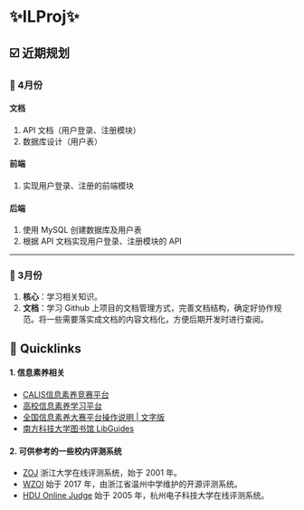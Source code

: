 # ✨ILProj✨

## ☑️ 近期规划

### 📅 4月份

#### 文档

1. API 文档（用户登录、注册模块）
2. 数据库设计（用户表）

#### 前端

1. 实现用户登录、注册的前端模块

#### 后端

1. 使用 MySQL 创建数据库及用户表
2. 根据 API 文档实现用户登录、注册模块的 API

---

### 📅 3月份

1. **核心**：学习相关知识。
2. **文档**：学习 Github 上项目的文档管理方式，完善文档结构，确定好协作规范。将一些需要落实成文档的内容文档化，方便后期开发时进行查阅。

## 🔗 Quicklinks

#### 1. 信息素养相关
- [CALIS信息素养竞赛平台](http://xxsy.apabi.cn/study/#/)
- [高校信息素养学习平台](https://scc.pc.apabiilu.com/web/index)
- [全国信息素养大赛平台操作说明 | 文字版](https://mp.weixin.qq.com/s/pGXB9a6sVponpVZCJbYSbg)
- [南方科技大学图书馆 LibGuides](https://sustech.libguides.com/)

#### 2. 可供参考的一些校内评测系统
- [ZOJ](https://zoj.pintia.cn/home/news) 浙江大学在线评测系统，始于 2001 年。
- [WZOI](https://wzoi.cc/) 始于 2017 年，由浙江省温州中学维护的开源评测系统。
- [HDU Online Judge](http://acm.hdu.edu.cn/) 始于 2005 年，杭州电子科技大学在线评测系统。
